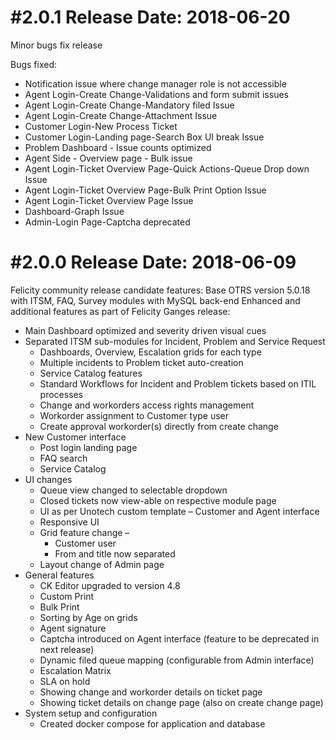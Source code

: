 # #2.0.1 Release Date: 2018-06-20
Minor bugs fix release

Bugs fixed:

* Notification issue where change manager role is not accessible
* Agent Login-Create Change-Validations and form submit issues
* Agent Login-Create Change-Mandatory filed Issue
* Agent Login-Create Change-Attachment Issue
* Customer Login-New Process Ticket
* Customer Login-Landing page-Search Box UI break Issue
* Problem Dashboard - Issue counts optimized
* Agent Side - Overview page - Bulk issue
* Agent Login-Ticket Overview Page-Quick Actions-Queue Drop down Issue
* Agent Login-Ticket Overview Page-Bulk Print Option Issue
* Agent Login-Ticket Overview Page Issue
* Dashboard-Graph Issue
* Admin-Login Page-Captcha deprecated

# #2.0.0 Release Date: 2018-06-09
Felicity community release candidate features:
Base OTRS version 5.0.18 with ITSM, FAQ, Survey modules with MySQL back-end
Enhanced and additional features as part of Felicity Ganges release:
* Main Dashboard optimized and severity driven visual cues
* Separated ITSM sub-modules for Incident, Problem and Service Request
    * Dashboards, Overview, Escalation grids for each type
    * Multiple incidents to Problem ticket auto-creation 
    * Service Catalog features
    * Standard Workflows for Incident and Problem tickets based on ITIL processes
    * Change and workorders access rights management
    * Workorder assignment to Customer type user
    * Create approval workorder(s) directly from create change 
* New Customer interface
    * Post login landing page
    * FAQ search
    * Service Catalog
* UI changes
    * Queue view changed to selectable dropdown
    * Closed tickets now view-able on respective module page
    * UI as per Unotech custom template – Customer and Agent interface
    * Responsive UI
    * Grid feature change –
        * Customer user
        * From and title now separated 
    * Layout change of Admin page
* General features
    * CK Editor upgraded to version 4.8
    * Custom Print
    * Bulk Print
    * Sorting by Age on grids
    * Agent signature
    * Captcha introduced on Agent interface (feature to be deprecated in next release)
    * Dynamic filed queue mapping (configurable from Admin interface)
    * Escalation Matrix
    * SLA on hold
    * Showing change and workorder details on ticket page
    * Showing ticket details on change page (also on create change page)
* System setup and configuration
    * Created docker compose for application and database